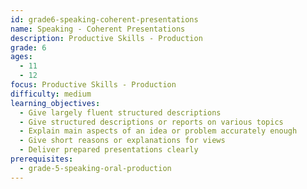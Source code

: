 ```yaml
---
id: grade6-speaking-coherent-presentations
name: Speaking - Coherent Presentations
description: Productive Skills - Production
grade: 6
ages:
  - 11
  - 12
focus: Productive Skills - Production
difficulty: medium
learning_objectives:
  - Give largely fluent structured descriptions
  - Give structured descriptions or reports on various topics
  - Explain main aspects of an idea or problem accurately enough
  - Give short reasons or explanations for views
  - Deliver prepared presentations clearly
prerequisites:
  - grade-5-speaking-oral-production
---
```



